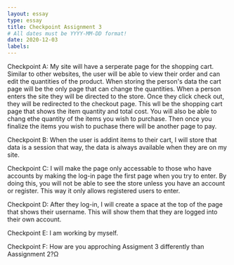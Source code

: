 ```yaml
---
layout: essay
type: essay
title: Checkpoint Assignment 3
# All dates must be YYYY-MM-DD format!
date: 2020-12-03
labels:
---
```

Checkpoint A:
My site will have a serperate page for the shopping cart. Similar to other websites, the user will be able to view their order and can edit the quantities of
the product. When storing the person's data the cart page will be the only page that can change the quantities. When a person enters the site they will be directed to the store. Once they click check out, they will be redirected to the checkout page. This wll be the shopping cart page that shows the item quantity and total cost. You will also be able to chang ethe quantity of the items you wish to purchase. Then once you finalize the items you wish to puchase there will be another page to pay. 

Checkpoint B:
When the user is addint items to their cart, I will store that data is a session that way, the data is always available when they are on my site. 

Checkpoint C:
I will make the page only accessable to those who have accounts by making the log-in page the first page when you try to enter. By doing this, you will not be able to see the store unless you have an account or register. This way it only allows registered users to enter. 

Checkpoint D:
After they log-in, I will create a space at the top of the page that shows their username. This will show them that they are logged into their own account.

Checkpoint E:
I am working by myself.

Checkpoint F:
How are you approching Assigment 3 differently than Aassignment 2?Ω
